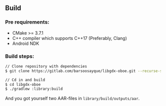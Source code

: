## Build

### Pre requirements:

- CMake >= 3.7.1
- C++ compiler which supports C++17 (Preferably, Clang)
- Android NDK

### Build steps:

```bash
// Clone repository with dependencies
$ git clone https://gitlab.com/barsoosayque/libgdx-oboe.git --recurse-submodules

// Cd in and build
$ cd libgdx-oboe
$ ./gradlew :library:build
```

And you got yourself two AAR-files in `library/build/outputs/aar`.